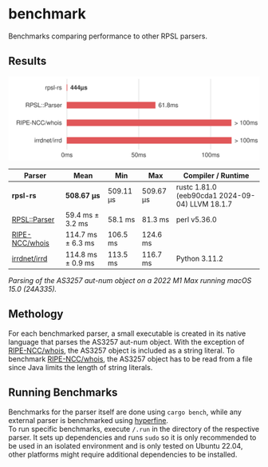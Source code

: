 # benchmark

Benchmarks comparing performance to other RPSL parsers.

## Results

![graph](graph.svg)

| Parser           | Mean              | Min       | Max       | Compiler / Runtime                              |
| ---------------- | ----------------- | --------- | --------- | ----------------------------------------------- |
| **rpsl-rs**      | **508.67 µs**     | 509.11 µs | 509.67 µs | rustc 1.81.0 (eeb90cda1 2024-09-04) LLVM 18.1.7 |
| [RPSL::Parser]   | 59.4 ms ± 3.2 ms  | 58.1 ms   | 81.3 ms   | perl v5.36.0                                    |
| [RIPE-NCC/whois] | 114.7 ms ± 6.3 ms | 106.5 ms  | 124.6 ms  |                                                 |
| [irrdnet/irrd]   | 114.8 ms ± 0.9 ms | 113.5 ms  | 116.7 ms  | Python 3.11.2                                   |

_Parsing of the AS3257 aut-num object on a 2022 M1 Max running macOS 15.0 (24A335)._

## Methology

For each benchmarked parser, a small executable is created in its native language that parses the AS3257 aut-num object.
With the exception of [RIPE-NCC/whois], the AS3257 object is included as a string literal. To benchmark [RIPE-NCC/whois], the AS3257 object has to be read from a file since Java limits the length of string literals.

## Running Benchmarks

Benchmarks for the parser itself are done using `cargo bench`, while any external parser is benchmarked using [hyperfine].\
To run specific benchmarks, execute `/.run` in the directory of the respective parser.
It sets up dependencies and runs `sudo` so it is only recommended to be used in an isolated environment and is only tested on Ubuntu 22.04, other platforms might require additional dependencies to be installed.

[RPSL::Parser]: https://metacpan.org/pod/RPSL::Parser
[irrdnet/irrd]: https://github.com/irrdnet/irrd
[RIPE-NCC/whois]: https://github.com/RIPE-NCC/whois
[hyperfine]: https://github.com/sharkdp/hyperfine
